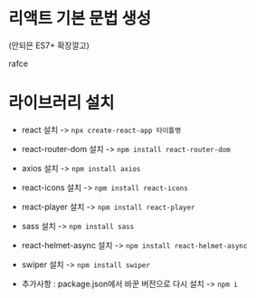 # 리액트 기본 문법 생성

(안되믄 ES7+ 확장깔고)

rafce


# 라이브러리 설치

- react 설치 -> ` npx create-react-app 타이틀명 `
- react-router-dom 설치 -> ` npm install react-router-dom `
- axios 설치 -> ` npm install axios `
- react-icons 설치 -> ` npm install react-icons `
- react-player 설치 -> ` npm install react-player `
- sass 설치 -> ` npm install sass `
- react-helmet-async 설치 -> ` npm install react-helmet-async `
- swiper 설치 -> ` npm install swiper `

- 추가사항 : package.json에서 바꾼 버전으로 다시 설치 -> `npm i`
